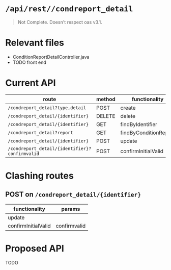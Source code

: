 # `/api/rest//condreport_detail`
> Not Complete.
> Doesn't respect oas v3.1.

# Relevant files
- ConditionReportDetailController.java
- TODO front end

# Current API
|route|method|functionality|
|-|-|-|
|`/condreport_detail?type,detail`|POST|create|
|`/condreport_detail/{identifier}`|DELETE|delete|
|`/condreport_detail/{identifier}`|GET|findByIdentifier|
|`/condreport_detail?report`|GET|findByConditionReport|
|`/condreport_detail/{identifier}`|POST|update|
|`/condreport_detail/{identifier}?confirmvalid`|POST|confirmInitialValid|

# Clashing routes

## POST on `/condreport_detail/{identifier}`
|functionality|params|
|-|-|
|update||
|confirmInitialValid|confirmvalid|

# Proposed API
TODO